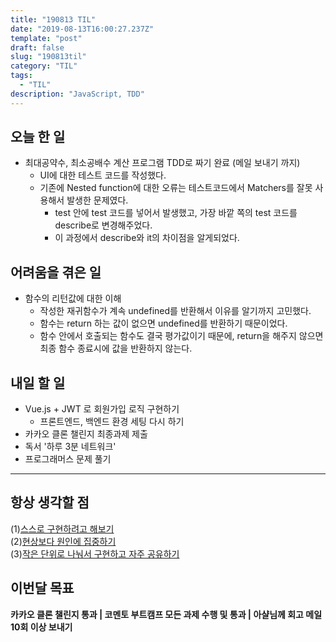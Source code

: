 ```yaml
---
title: "190813 TIL"
date: "2019-08-13T16:00:27.237Z"
template: "post"
draft: false
slug: "190813til"
category: "TIL"
tags:
  - "TIL"
description: "JavaScript, TDD"
---
```


## 오늘 한 일

- 최대공약수, 최소공배수 계산 프로그램 TDD로 짜기 완료 (메일 보내기 까지)
  - UI에 대한 테스트 코드를 작성했다.
  - 기존에 Nested function에 대한 오류는 테스트코드에서 Matchers를 잘못 사용해서 발생한 문제였다.
    - test 안에 test 코드를 넣어서 발생했고, 가장 바깥 쪽의 test 코드를 describe로 변경해주었다.
    - 이 과정에서 describe와 it의 차이점을 알게되었다.

## 어려움을 겪은 일

- 함수의 리턴값에 대한 이해
  - 작성한 재귀함수가 계속 undefined를 반환해서 이유를 알기까지 고민했다.
  - 함수는 return 하는 값이 없으면 undefined를 반환하기 때문이었다.
  - 함수 안에서 호출되는 함수도 결국 평가값이기 때문에, return을 해주지 않으면 최종 함수 종료시에 값을 반환하지 않는다.

## 내일 할 일

- Vue.js + JWT 로 회원가입 로직 구현하기
  -  프론트엔드, 백엔드 환경 세팅 다시 하기
- 카카오 클론 챌린지 최종과제 제출
- 독서 '하루 3분 네트워크'
- 프로그래머스 문제 풀기

---



## 항상 생각할 점

(1)<u>스스로 구현하려고 해보기</u> <br>(2)<u>현상보다 원인에 집중하기</u> <br>(3)<u>작은 단위로 나눠서 구현하고 자주 공유하기</u>



## 이번달 목표

**카카오 클론 챌린지 통과 | 코멘토 부트캠프 모든 과제 수행 및 통과 | 아샬님께 회고 메일 10회 이상 보내기**

